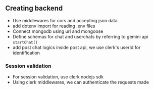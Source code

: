 ## Creating backend

- Use middlewares for cors and accepting json data
- add dotenv import for reading .env files
- Connect mongodb using uri and mongoose
- Define schemas for chat and userchats by referring to gemini api `startChat()`
- add post chat logics inside post api, we use clerk's userId for identification

### Session validation

- For session validation, use clerk nodejs sdk
- Using clerk middlewares, we can authenticate the requests made
